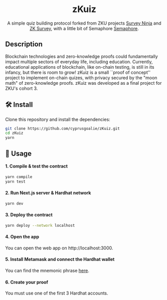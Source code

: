<p align="center">
    <h1 align="center">
      zKuiz
    </h1>
    <p align="center">A simple quiz building protocol forked from ZKU projects <a href="https://talk.harmony.one/t/ninja-survey-a-dao-tooling-platform-for-anonymous-survey-with-zk/15133">Survey Ninja</a> and <a href="https://talk.harmony.one/t/zk-survey-anonymous-survey-application/19477">ZK Survey</a>, with a little bit of Semaphore <a href="https://github.com/semaphore-protocol/semaphore">Semaphore</a>.</p>
</p>

## Description

Blockchain technologies and zero-knowledge proofs could fundamentally impact multiple sectors of everyday life, including education. Currently, educational applications of blockchain, like on-chain testing, is still in its infancy, but there is room to grow! zKuiz is a small ``proof of concept'' project to implement on-chain quizes, with privacy secured by the "moon math" of zero-knowledge proofs. zKuiz was developed as a final project for ZKU's cohort 3. 

## 🛠 Install

Clone this repository and install the dependencies:

```bash
git clone https://github.com/cyprusgoalie/zKuiz.git
cd zKuiz
yarn
```

## 📜 Usage

#### 1. Compile & test the contract

```bash
yarn compile
yarn test
```

#### 2. Run Next.js server & Hardhat network

```bash
yarn dev
```

#### 3. Deploy the contract

```bash
yarn deploy --network localhost
```

#### 4. Open the app

You can open the web app on http://localhost:3000.

#### 5. Install Metamask and connect the Hardhat wallet

You can find the mnemonic phrase [here](https://hardhat.org/hardhat-network/reference/#accounts).

#### 6. Create your proof

You must use one of the first 3 Hardhat accounts.


